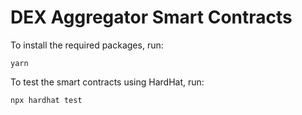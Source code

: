 # DEX Aggregator Smart Contracts

To install the required packages, run:

```shell
yarn
```

To test the smart contracts using HardHat, run:

```shell
npx hardhat test
```